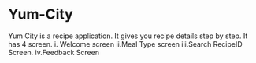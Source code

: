 # Yum-City

Yum City is a recipe application. It gives you recipe details step by step. 
It has 4 screen. i. Welcome screen ii.Meal Type screen iii.Search RecipeID Screen. iv.Feedback Screen 
